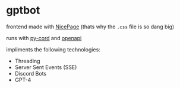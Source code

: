 # gptbot

frontend made with [NicePage](https://nicepage.com/) (thats why the `.css` file is so dang big)

runs with [py-cord](https://docs.pycord.dev/en/stable/) and [openapi](https://pypi.org/project/openai/)

impliments the following technologies:
 - Threading
 - Server Sent Events (SSE)
 - Discord Bots
 - GPT-4

